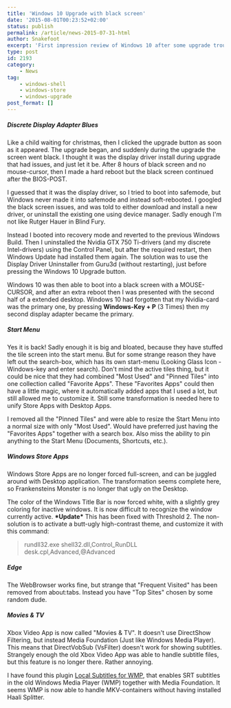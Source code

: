 ```yaml
---
title: 'Windows 10 Upgrade with black screen'
date: '2015-08-01T00:23:52+02:00'
status: publish
permalink: /article/news-2015-07-31-html
author: Snakefoot
excerpt: 'First impression review of Windows 10 after some upgrade trouble. A meeting between a software developer and Microsoft Windows 10.'
type: post
id: 2193
category:
    - News
tag:
    - windows-shell
    - windows-store
    - windows-upgrade
post_format: []
---
```

##### Discrete Display Adapter Blues

 Like a child waiting for christmas, then I clicked the upgrade button as soon as it appeared. The upgrade began, and suddenly during the upgrade the screen went black. I thought it was the display driver install during upgrade that had issues, and just let it be. After 8 hours of black screen and no mouse-cursor, then I made a hard reboot but the black screen continued after the BIOS-POST.  
  
 I guessed that it was the display driver, so I tried to boot into safemode, but Windows never made it into safemode and instead soft-rebooted. I googled the black screen issues, and was told to either download and install a new driver, or uninstall the existing one using device manager. Sadly enough I'm not like Rutger Hauer in Blind Fury.  
  
 Instead I booted into recovery mode and reverted to the previous Windows Build. Then I uninstalled the Nvidia GTX 750 Ti-drivers (and my discrete Intel-drivers) using the Control Panel, but after the required restart, then Windows Update had installed them again. The solution was to use the Display Driver Uninstaller from Guru3d (without restarting), just before pressing the Windows 10 Upgrade button.  
  
 Windows 10 was then able to boot into a black screen with a MOUSE-CURSOR, and after an extra reboot then I was presented with the second half of a extended desktop. Windows 10 had forgotten that my Nvidia-card was the primary one, by pressing **Windows-Key + P** (3 Times) then my second display adapter became the primary.  

##### Start Menu

 Yes it is back! Sadly enough it is big and bloated, because they have stuffed the tile screen into the start menu. But for some strange reason they have left out the search-box, which has its own start-menu (Looking Glass Icon - Windows-key and enter search). Don't mind the active tiles thing, but it could be nice that they had combined "Most Used" and "Pinned Tiles" into one collection called "Favorite Apps". These "Favorites Apps" could then have a little magic, where it automatically added apps that I used a lot, but still allowed me to customize it. Still some transformation is needed here to unify Store Apps with Desktop Apps.  
  
 I removed all the "Pinned Tiles" and were able to resize the Start Menu into a normal size with only "Most Used". Would have preferred just having the "Favorites Apps" together with a search box. Also miss the ability to pin anything to the Start Menu (Documents, Shortcuts, etc.).
 
##### Windows Store Apps

 Windows Store Apps are no longer forced full-screen, and can be juggled around with Desktop application. The transformation seems complete here, so Frankensteins Monster is no longer that ugly on the Desktop.  
  
 The color of the Windows Title Bar is now forced white, with a slightly grey coloring for inactive windows. It is now difficult to recognize the window currently active. **\*Update\*** This has been fixed with Threshold 2. The non-solution is to activate a butt-ugly high-contrast theme, and customize it with this command:
 > rundll32.exe shell32.dll,Control\_RunDLL desk.cpl,Advanced,@Advanced

##### Edge

 The WebBrowser works fine, but strange that "Frequent Visited" has been removed from about:tabs. Instead you have "Top Sites" chosen by some random dude.
 
##### Movies &amp; TV

 Xbox Video App is now called "Movies &amp; TV". It doesn't use DirectShow Filtering, but instead Media Foundation (Just like Windows Media Player). This means that DirectVobSub (VsFilter) doesn't work for showing subtitles. Strangely enough the old Xbox Video App was able to handle subtitle files, but this feature is no longer there. Rather annoying.  
  
 I have found this plugin [Local Subtitles for WMP](http://sourceforge.net/projects/wmpsub/), that enables SRT subtitles in the old Windows Media Player (WMP) together with Media Foundation. It seems WMP is now able to handle MKV-containers without having installed Haali Splitter.